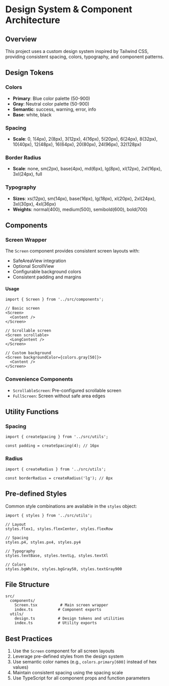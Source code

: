 # Design System & Component Architecture

## Overview
This project uses a custom design system inspired by Tailwind CSS, providing consistent spacing, colors, typography, and component patterns.

## Design Tokens

### Colors
- **Primary**: Blue color palette (50-900)
- **Gray**: Neutral color palette (50-900)
- **Semantic**: success, warning, error, info
- **Base**: white, black

### Spacing
- **Scale**: 0, 1(4px), 2(8px), 3(12px), 4(16px), 5(20px), 6(24px), 8(32px), 10(40px), 12(48px), 16(64px), 20(80px), 24(96px), 32(128px)

### Border Radius
- **Scale**: none, sm(2px), base(4px), md(6px), lg(8px), xl(12px), 2xl(16px), 3xl(24px), full

### Typography
- **Sizes**: xs(12px), sm(14px), base(16px), lg(18px), xl(20px), 2xl(24px), 3xl(30px), 4xl(36px)
- **Weights**: normal(400), medium(500), semibold(600), bold(700)

## Components

### Screen Wrapper
The `Screen` component provides consistent screen layouts with:
- SafeAreaView integration
- Optional ScrollView
- Configurable background colors
- Consistent padding and margins

#### Usage
```tsx
import { Screen } from '../src/components';

// Basic screen
<Screen>
  <Content />
</Screen>

// Scrollable screen
<Screen scrollable>
  <LongContent />
</Screen>

// Custom background
<Screen backgroundColor={colors.gray[50]}>
  <Content />
</Screen>
```

### Convenience Components
- `ScrollableScreen`: Pre-configured scrollable screen
- `FullScreen`: Screen without safe area edges

## Utility Functions

### Spacing
```tsx
import { createSpacing } from '../src/utils';

const padding = createSpacing(4); // 16px
```

### Radius
```tsx
import { createRadius } from '../src/utils';

const borderRadius = createRadius('lg'); // 8px
```

## Pre-defined Styles
Common style combinations are available in the `styles` object:
```tsx
import { styles } from '../src/utils';

// Layout
styles.flex1, styles.flexCenter, styles.flexRow

// Spacing
styles.p4, styles.px4, styles.py4

// Typography
styles.textBase, styles.textLg, styles.textXl

// Colors
styles.bgWhite, styles.bgGray50, styles.textGray900
```

## File Structure
```
src/
  components/
    Screen.tsx          # Main screen wrapper
    index.ts           # Component exports
  utils/
    design.ts          # Design tokens and utilities
    index.ts           # Utility exports
```

## Best Practices
1. Use the `Screen` component for all screen layouts
2. Leverage pre-defined styles from the design system
3. Use semantic color names (e.g., `colors.primary[600]` instead of hex values)
4. Maintain consistent spacing using the spacing scale
5. Use TypeScript for all component props and function parameters
